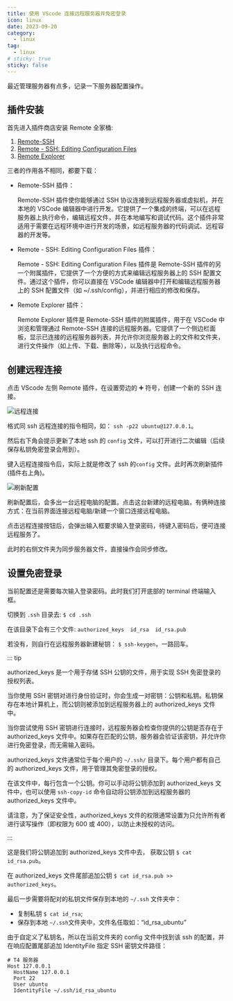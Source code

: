 ```yaml
---
title: 使用 VScode 连接远程服务器并免密登录
icon: linux
date: 2023-09-20
category:
  - linux
tag:
  - linux
# sticky: true
sticky: false
---
```


最近管理服务器有点多，记录一下服务器配置操作。

## 插件安装

首先进入插件商店安装 Remote 全家桶:

1. [Remote-SSH](https://marketplace.visualstudio.com/items?itemName=ms-vscode-remote.remote-ssh)
2. [Remote - SSH: Editing Configuration Files](https://marketplace.visualstudio.com/items?itemName=ms-vscode-remote.remote-ssh-edit)
3. [Remote Explorer](https://marketplace.visualstudio.com/items?itemName=ms-vscode.remote-explorer)

三者的作用各不相同，都要下载：

- Remote-SSH 插件：

  Remote-SSH 插件使你能够通过 SSH 协议连接到远程服务器或虚拟机，并在本地的 VSCode 编辑器中进行开发。它提供了一个集成的终端，可以在远程服务器上执行命令，编辑远程文件，并在本地编写和调试代码。这个插件非常适用于需要在远程环境中进行开发的场景，如远程服务器的代码调试、远程容器的开发等。

- Remote - SSH: Editing Configuration Files 插件：

  Remote - SSH: Editing Configuration Files 插件是 Remote-SSH 插件的另一个附属插件，它提供了一个方便的方式来编辑远程服务器上的 SSH 配置文件。通过这个插件，你可以直接在 VSCode 编辑器中打开和编辑远程服务器上的 SSH 配置文件（如 ~/.ssh/config），并进行相应的修改和保存。

- Remote Explorer 插件：

  Remote Explorer 插件是 Remote-SSH 插件的附属插件，用于在 VSCode 中浏览和管理通过 Remote-SSH 连接的远程服务器。它提供了一个侧边栏面板，显示已连接的远程服务器列表，并允许你浏览服务器上的文件和文件夹，进行文件操作（如上传、下载、删除等），以及执行远程命令。

## 创建远程连接

点击 VScode 左侧 Remote 插件，在设置旁边的 ➕ 符号，创建一个新的 SSH 连接。

![远程连接](https://cdn.jsdelivr.net/gh/rayadaschn/blogImage@master/img/202309201540003.png)

格式同 ssh 远程连接的指令相同，如： `ssh -p22 ubuntu@127.0.0.1`。

然后右下角会提示更新了本地 ssh 的 `config` 文件，可以打开进行二次编辑（后续保存私钥免密登录会用到）。

键入远程连接指令后，实际上就是修改了 ssh 的`config` 文件。此时再次刷新插件(插件右上角)。

![刷新配置](https://cdn.jsdelivr.net/gh/rayadaschn/blogImage@master/img/202309201547670.png)

刷新配置后，会多出一台远程电脑的配置。点击这台新建的远程电脑，有俩种连接方式：在当前界面连接远程电脑/新建一个窗口连接远程电脑。

点击远程连接按钮后，会弹出输入框要求输入登录密码，待键入密码后，便可连接远程服务了。

此时的右侧文件夹为同步服务器文件，直接操作会同步修改。

## 设置免密登录

当前配置还是需要每次输入登录密码。此时我们打开底部的 terminal 终端输入框。

切换到 `.ssh` 目录去: `$ cd .ssh`

在该目录下会有三个文件: `authorized_keys  id_rsa  id_rsa.pub`

若没有，则自行在远程服务器新建秘钥： `$ ssh-keygen`，一路回车。

::: tip

authorized_keys 是一个用于存储 SSH 公钥的文件，用于实现 SSH 免密登录的授权列表。

当你使用 SSH 密钥对进行身份验证时，你会生成一对密钥：公钥和私钥。私钥保存在本地计算机上，而公钥则被添加到远程服务器上的 authorized_keys 文件中。

当你尝试使用 SSH 密钥进行连接时，远程服务器会检查你提供的公钥是否存在于 authorized_keys 文件中。如果存在匹配的公钥，服务器会验证该密钥，并允许你进行免密登录，而无需输入密码。

authorized_keys 文件通常位于每个用户的 `~/.ssh/` 目录下。每个用户都有自己的 authorized_keys 文件，用于管理其免密登录的授权。

在该文件中，每行包含一个公钥。你可以手动将公钥添加到 authorized_keys 文件中，也可以使用 `ssh-copy-id` 命令自动将公钥添加到远程服务器的 authorized_keys 文件中。

请注意，为了保证安全性，authorized_keys 文件的权限通常设置为只允许所有者进行读写操作（即权限为 600 或 400），以防止未授权的访问。

:::

这是我们将公钥追加到 authorized_keys 文件中去， 获取公钥 `$ cat id_rsa.pub`。

在 authorized_keys 文件尾部追加公钥 `$ cat id_rsa.pub >> authorized_keys`。

最后一步需要将配对的私钥文件保存到本地的 `~/.ssh` 文件夹中：

- 复制私钥 `$ cat id_rsa`;
- 保存到本地 `~/.ssh`文件夹中，文件名任取如：“id_rsa_ubuntu”

由于自定义了私钥名，所以在当前文件夹的 config 文件中找到该 ssh 的配置，并在响应配置尾部追加 IdentityFile 指定 SSH 密钥文件路径：

```config
# T4 服务器
Host 127.0.0.1
  HostName 127.0.0.1
  Port 22
  User ubuntu
  IdentityFile ~/.ssh/id_rsa_ubuntu
```
